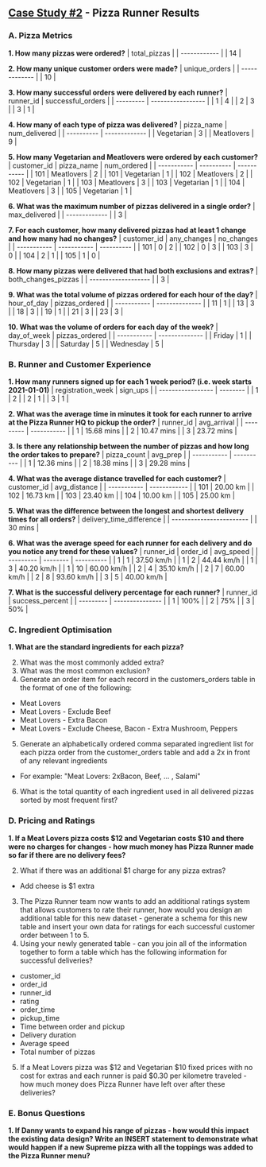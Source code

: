## [Case Study #2](https://8weeksqlchallenge.com/case-study-2/) - Pizza Runner Results

### A. Pizza Metrics
**1. How many pizzas were ordered?**
| total_pizzas |
| ------------ |
| 14           |

**2. How many unique customer orders were made?**
| unique_orders |
| ------------- |
| 10            |

**3. How many successful orders were delivered by each runner?**
| runner_id | successful_orders |
| --------- | ----------------- |
| 1         | 4                 |
| 2         | 3                 |
| 3         | 1                 |

**4. How many of each type of pizza was delivered?**
| pizza_name | num_delivered |
| ---------- | ------------- |
| Vegetarian | 3             |
| Meatlovers | 9             |

**5. How many Vegetarian and Meatlovers were ordered by each customer?**
| customer_id | pizza_name | num_ordered |
| ----------- | ---------- | ----------- |
| 101         | Meatlovers | 2           |
| 101         | Vegetarian | 1           |
| 102         | Meatlovers | 2           |
| 102         | Vegetarian | 1           |
| 103         | Meatlovers | 3           |
| 103         | Vegetarian | 1           |
| 104         | Meatlovers | 3           |
| 105         | Vegetarian | 1           |

**6. What was the maximum number of pizzas delivered in a single order?**
| max_delivered |
| ------------- |
| 3             |

**7. For each customer, how many delivered pizzas had at least 1 change and how many had no changes?**
| customer_id | any_changes | no_changes |
| ----------- | ----------- | ---------- |
| 101         | 0           | 2          |
| 102         | 0           | 3          |
| 103         | 3           | 0          |
| 104         | 2           | 1          |
| 105         | 1           | 0          |

**8. How many pizzas were delivered that had both exclusions and extras?**
| both_changes_pizzas |
| ------------------- |
| 3                   |

**9. What was the total volume of pizzas ordered for each hour of the day?**
| hour_of_day | pizzas_ordered |
| ----------- | -------------- |
| 11          | 1              |
| 13          | 3              |
| 18          | 3              |
| 19          | 1              |
| 21          | 3              |
| 23          | 3              |

**10. What was the volume of orders for each day of the week?**
| day_of_week | pizzas_ordered |
| ----------- | -------------- |
| Friday      | 1              |
| Thursday    | 3              |
| Saturday    | 5              |
| Wednesday   | 5              |


### B. Runner and Customer Experience
**1. How many runners signed up for each 1 week period? (i.e. week starts 2021-01-01)**
| registration_week | sign_ups |
| ----------------- | -------- |
| 1                 | 2        |
| 2                 | 1        |
| 3                 | 1        |

**2. What was the average time in minutes it took for each runner to arrive at the Pizza Runner HQ to pickup the order?**
| runner_id | avg_arrival |
| --------- | ----------- |
| 1         | 15.68 mins  |
| 2         | 10.47 mins  |
| 3         | 23.72 mins  |

**3. Is there any relationship between the number of pizzas and how long the order takes to prepare?**
| pizza_count | avg_prep   |
| ----------- | ---------- |
| 1           | 12.36 mins |
| 2           | 18.38 mins |
| 3           | 29.28 mins |

**4. What was the average distance travelled for each customer?**
| customer_id | avg_distance |
| ----------- | ------------ |
| 101         | 20.00 km     |
| 102         | 16.73 km     |
| 103         | 23.40 km     |
| 104         | 10.00 km     |
| 105         | 25.00 km     |

**5. What was the difference between the longest and shortest delivery times for all orders?**
| delivery_time_difference |
| ------------------------ |
| 30 mins                  |

**6. What was the average speed for each runner for each delivery and do you notice any trend for these values?**
| runner_id | order_id | avg_speed  |
| --------- | -------- | ---------- |
| 1         | 1        | 37.50 km/h |
| 1         | 2        | 44.44 km/h |
| 1         | 3        | 40.20 km/h |
| 1         | 10       | 60.00 km/h |
| 2         | 4        | 35.10 km/h |
| 2         | 7        | 60.00 km/h |
| 2         | 8        | 93.60 km/h |
| 3         | 5        | 40.00 km/h |

**7. What is the successful delivery percentage for each runner?**
| runner_id | success_percent |
| --------- | --------------- |
| 1         | 100%            |
| 2         | 75%             |
| 3         | 50%             |


### C. Ingredient Optimisation
**1. What are the standard ingredients for each pizza?**

2. What was the most commonly added extra?
3. What was the most common exclusion?
4. Generate an order item for each record in the customers_orders table in the format of one of the following:
- Meat Lovers
- Meat Lovers - Exclude Beef
- Meat Lovers - Extra Bacon
- Meat Lovers - Exclude Cheese, Bacon - Extra Mushroom, Peppers
5. Generate an alphabetically ordered comma separated ingredient list for each pizza order from the customer_orders table and add a 2x in front of any relevant ingredients
- For example: "Meat Lovers: 2xBacon, Beef, ... , Salami"
6. What is the total quantity of each ingredient used in all delivered pizzas sorted by most frequent first?

### D. Pricing and Ratings
**1. If a Meat Lovers pizza costs $12 and Vegetarian costs $10 and there were no charges for changes - how much money has Pizza Runner made so far if there are no delivery fees?**

2. What if there was an additional $1 charge for any pizza extras?
- Add cheese is $1 extra
3. The Pizza Runner team now wants to add an additional ratings system that allows customers to rate their runner, how would you design an additional table for this new dataset - generate a schema for this new table and insert your own data for ratings for each successful customer order between 1 to 5.
4. Using your newly generated table - can you join all of the information together to form a table which has the following information for successful deliveries?
- customer_id
- order_id
- runner_id
- rating
- order_time
- pickup_time
- Time between order and pickup
- Delivery duration
- Average speed
- Total number of pizzas
5. If a Meat Lovers pizza was $12 and Vegetarian $10 fixed prices with no cost for extras and each runner is paid $0.30 per kilometre traveled - how much money does Pizza Runner have left over after these deliveries?

### E. Bonus Questions
**1. If Danny wants to expand his range of pizzas - how would this impact the existing data design? Write an INSERT statement to demonstrate what would happen if a new Supreme pizza with all the toppings was added to the Pizza Runner menu?**
